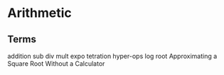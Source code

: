 # Arithmetic


## Terms
addition
sub
div
mult
expo
tetration
hyper-ops
log
root
Approximating a Square Root Without a Calculator
